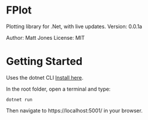 # FPlot

Plotting library for .Net, with live updates.
Version: 0.0.1a

Author: Matt Jones
License: MIT

# Getting Started

Uses the dotnet CLI [Install here](https://docs.microsoft.com/en-us/dotnet/core/install/sdk?pivots=os-windows).

In the root folder, open a terminal and type:

```
dotnet run
```

Then navigate to https://localhost:5001/ in your browser.
